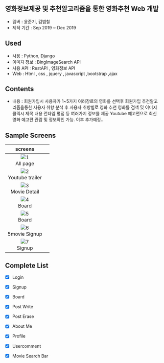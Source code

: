 ## 영화정보제공 및 추천알고리즘을 통한 영화추천 Web 개발 
- 멤버 : 윤준기, 김범철
- 제작 기간 : Sep 2019 ~ Dec 2019

## Used
- 사용 : Python, Django
- 이미지 정보 : BingImageSearch API
- 사용 API : RestAPI , 영화정보 API 
- Web : Html , css , jquery , javascript ,bootstrap ,ajax


## Contents
- 내용 : 회원가입시 사용자가 1~5가지 여러장르의 영화를 선택후 회원가입
        추천알고리즘을통한 사용자 취향 분석 후 사용자 취향별로 영화 추천 
        영화를 검색 및 이미지 클릭시 제목 내용 런타임 평점 등 여러가지 정보를 제공
        Youtube 예고편으로 최신영화 예고편 관람 및 정보확인 가능. 이후 추가예정..

## Sample Screens

|screens||
|:---:|:----:|
| ![1](https://user-images.githubusercontent.com/54543148/71983420-15b00200-326a-11ea-8fcc-f5b6e155cf71.PNG) </br>All page 
| ![2](https://user-images.githubusercontent.com/54543148/71983481-3d06cf00-326a-11ea-90ce-2530e93afb15.PNG) </br> Youtube trailer |
| ![3](https://user-images.githubusercontent.com/54543148/71983483-3d9f6580-326a-11ea-9db4-46697e4ad824.PNG) </br> Movie Detail 
| ![4](https://user-images.githubusercontent.com/54543148/71983485-3ed09280-326a-11ea-88e1-ad3ad7f433a5.PNG) </br> Board | 
| ![5](https://user-images.githubusercontent.com/54543148/71983493-41cb8300-326a-11ea-951d-3bf1e1cede51.PNG) </br> Board<pk> |      
| ![6](https://user-images.githubusercontent.com/54543148/71983494-41cb8300-326a-11ea-9d52-21459cbf2033.PNG) </br> 5movie Signup<pk> |
| ![7](https://user-images.githubusercontent.com/54543148/71983492-4132ec80-326a-11ea-912e-b581dc4b5643.PNG) </br> Signup<pk> |

## Complete List
- [x] Login
- [x] Signup
- [x] Board
- [x] Post Write
- [x] Post Erase
- [x] About Me
- [x] Profile
- [x] Usercomment
- [x] Movie Search Bar

